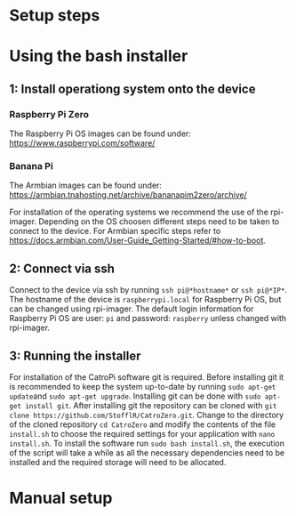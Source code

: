 # Setup steps

# Using the bash installer

## 1: Install operationg system onto the device
### Raspberry Pi Zero
The Raspberry Pi OS images can be found under: 
https://www.raspberrypi.com/software/

### Banana Pi 
The Armbian images can be found under: 
https://armbian.tnahosting.net/archive/bananapim2zero/archive/

For installation of the operating systems we recommend the use of the rpi-imager.
Depending on the OS choosen different steps need to be taken to connect to the device. For Armbian specific steps refer to https://docs.armbian.com/User-Guide_Getting-Started/#how-to-boot.

## 2: Connect via ssh

Connect to the device via ssh by running `ssh pi@*hostname*` or `ssh pi@*IP*`. The hostname of the device is `raspberrypi.local` for Raspberry Pi OS, but can be changed using rpi-imager. The default login information for Raspberry Pi OS are user: `pi` and password: `raspberry` unless changed with rpi-imager.

## 3: Running the installer
For installation of the CatroPi software git is required. Before installing git it is recommended to keep the system up-to-date by running `sudo apt-get update`and `sudo apt-get upgrade`. Installing git can be done with `sudo apt-get install git`. 
After installing git the repository can be cloned with `git clone https://github.com/StofflR/CatroZero.git`. Change to the directory of the cloned repository `cd CatroZero` and modify the contents of the file `install.sh` to choose the required settings for your application with `nano install.sh`. To install the software run `sudo bash install.sh`, the execution of the script will take a while as all the necessary dependencies need to be installed and the required storage will need to be allocated. 


# Manual setup

